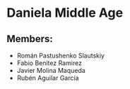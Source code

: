 # Daniela Middle Age
## Members:
  * Román Pastushenko Slautskiy
  * Fabio Benitez Ramirez
  * Javier Molina Maqueda
  * Rubén Aguilar García
